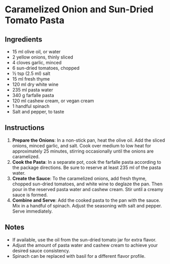 # Caramelized Onion and Sun-Dried Tomato Pasta

## Ingredients

- 15 ml olive oil, or water
- 2 yellow onions, thinly sliced
- 4 cloves garlic, minced
- 6 sun-dried tomatoes, chopped
- ½ tsp (2.5 ml) salt
- 15 ml fresh thyme
- 120 ml dry white wine
- 235 ml pasta water
- 340 g farfalle pasta
- 120 ml cashew cream, or vegan cream
- 1 handful spinach
- Salt and pepper, to taste

## Instructions

1. **Prepare the Onions**: In a non-stick pan, heat the olive oil. Add the sliced onions, minced garlic, and salt. Cook over medium to low heat for approximately 25 minutes, stirring occasionally until the onions are caramelized.
2. **Cook the Pasta**: In a separate pot, cook the farfalle pasta according to the package directions. Be sure to reserve at least 235 ml of the pasta water.
3. **Create the Sauce**: To the caramelized onions, add fresh thyme, chopped sun-dried tomatoes, and white wine to deglaze the pan. Then pour in the reserved pasta water and cashew cream. Stir until a creamy sauce is formed.
4. **Combine and Serve**: Add the cooked pasta to the pan with the sauce. Mix in a handful of spinach. Adjust the seasoning with salt and pepper. Serve immediately.

## Notes

- If available, use the oil from the sun-dried tomato jar for extra flavor.
- Adjust the amount of pasta water and cashew cream to achieve your desired sauce consistency.
- Spinach can be replaced with basil for a different flavor profile.
